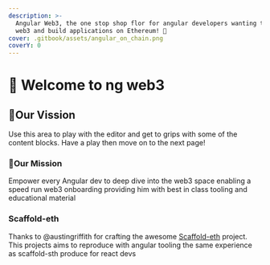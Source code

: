 ```yaml
---
description: >-
  Angular Web3, the one stop shop flor for angular developers wanting to learn
  web3 and build applications on Ethereum! 🚀
cover: .gitbook/assets/angular_on_chain.png
coverY: 0
---
```


# 🏁 Welcome to ng web3

## :tada:Our Vission

Use this area to play with the editor and get to grips with some of the content blocks. Have a play then move on to the next page!&#x20;

### :clap:Our Mission

Empower every Angular dev to deep dive into the web3 space enabling a speed run web3 onboarding providing him with best in class tooling and educational material

### Scaffold-eth

Thanks to @austingriffith for crafting the awesome [Scaffold-eth](https://github.com/scaffold-eth/scaffold-eth) project. This projects aims to reproduce with angular tooling the same experience as scaffold-sth produce for react devs
